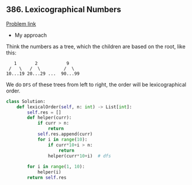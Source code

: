 ## 386. Lexicographical Numbers

[Problem link](https://leetcode.com/problems/lexicographical-numbers/)

- My approach

Think the numbers as a tree, which the children are based on the root, like this:

```
   1       2           9
 /   \   /  \         /  \
10...19 20...29 ...  90...99
```

We do `DFS` of these trees from left to right, the order will be lexicographical order.

```python
class Solution:
    def lexicalOrder(self, n: int) -> List[int]:
        self.res = []
        def helper(curr):
            if curr > n:
                return
            self.res.append(curr)
            for i in range(10):
                if curr*10+i > n:
                    return
                helper(curr*10+i)  # dfs
                
        for i in range(1, 10):
            helper(i)
        return self.res
```
